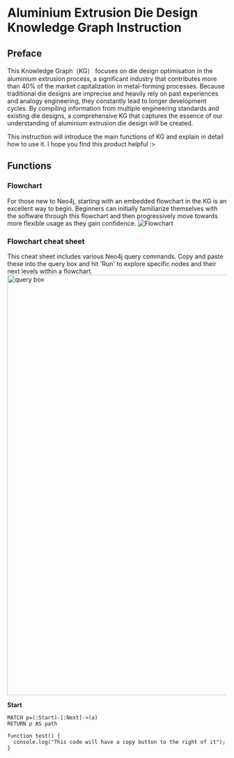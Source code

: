 # Aluminium Extrusion Die Design Knowledge Graph Instruction








## Preface

This Knowledge Graph（KG） focuses on die design optimisation in the aluminium extrusion process, a significant industry that contributes more than 40% of the market capitalization in metal-forming processes. Because traditional die designs are imprecise and heavily rely on past experiences and analogy engineering, they constantly lead to longer development cycles. By compiling information from multiple engineering standards and existing die designs, a comprehensive KG that captures the essence of our understanding of aluminium extrusion die design will be created.

This instruction will introduce the main functions of KG and explain in detail how to use it. I hope you find this product helpful :>



## Functions

### Flowchart
For those new to Neo4j, starting with an embedded flowchart in the KG is an excellent way to begin. Beginners can initially familiarize themselves with the software through this flowchart and then progressively move towards more flexible usage as they gain confidence.
![Flowchart](https://github.com/limulusoma/limulusoma.github.io/assets/127602400/d3b78eb8-edfa-4914-8a5a-1229dc7a6f03)

### Flowchart cheat sheet
This cheat sheet includes various Neo4j query commands. Copy and paste these into the query box and hit 'Run' to explore specific nodes and their next levels within a flowchart.
<img width="965" alt="query box" src="https://github.com/limulusoma/limulusoma.github.io/assets/127602400/f8e1712f-300b-444d-9c2e-7b304a2c968b">

**Start**
```
MATCH p=(:Start)-[:Next]->(a)
RETURN p AS path
```





```
function test() {
  console.log("This code will have a copy button to the right of it");
}
```
